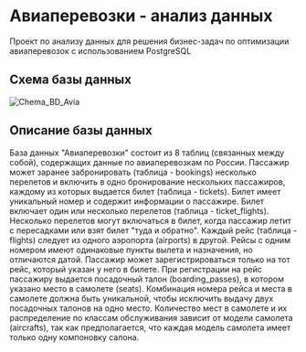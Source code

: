 # Авиаперевозки - анализ данных
Проект по анализу данных для решения бизнес-задач по оптимизации авиаперевозок с использованием PostgreSQL
## Схема базы данных
![Chema_BD_Avia](https://user-images.githubusercontent.com/48159532/188158778-5da42df5-bc61-49d8-ad5e-30adddc823ac.png)
## Описание базы данных
База данных "Авиаперевозки" состоит из 8 таблиц (связанных между собой), содержащих данные по авиаперевозкам по России.
Пассажир может заранее забронировать (таблица - bookings) несколько перелетов и включить в одно бронирование нескольких пассажиров, каждому из которых выдается билет (таблица - tickets).
Билет имеет уникальный номер и содержит информации о пассажире.
Билет включает один или несколько перелетов (таблица - ticket_flights).  Несколько перелетов могут включаться в билет, когда пассажир летит с пересадками или взят билет "туда и обратно".
Каждый рейс (таблица - flights) следует из одного аэропорта (airports) в другой. Рейсы с одним номером имеют одинаковые пункты вылета и назначения, но отличаются датой.
Пассажир может зарегистрироваться только на тот рейс, который указан у него в билете. 
При регистрации на рейс пассажиру выдается посадочный талон (boarding_passes), в котором указано место в самолете (seats).
Комбинация номера рейса и места в самолете должна быть уникальной, чтобы исключить выдачу двух посадочных талонов на одно место.
Количество мест в самолете и их распределение по классам обслуживания зависит от модели самолета (aircrafts), так как предполагается, что каждая модель самолета имеет только одну компоновку салона. 
